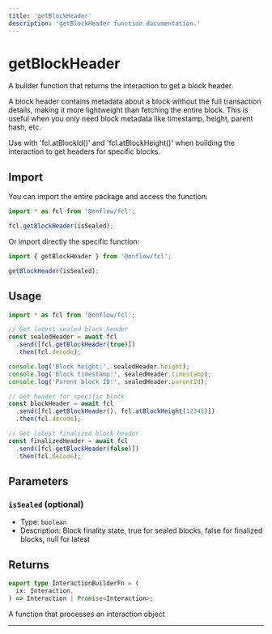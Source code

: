 ```yaml
---
title: 'getBlockHeader'
description: 'getBlockHeader function documentation.'
---
```


<!-- THIS DOCUMENT IS AUTO-GENERATED FROM [onflow/fcl/../sdk/src/build/cadence/build-get-block-header.ts](https://github.com/onflow/fcl-js/tree/master/packages/fcl/../sdk/src/build/cadence/build-get-block-header.ts). DO NOT EDIT MANUALLY -->

# getBlockHeader

A builder function that returns the interaction to get a block header.

A block header contains metadata about a block without the full transaction details, making it more
lightweight than fetching the entire block. This is useful when you only need block metadata like
timestamp, height, parent hash, etc.

Use with 'fcl.atBlockId()' and 'fcl.atBlockHeight()' when building the interaction to get headers for specific blocks.

## Import

You can import the entire package and access the function:

```typescript
import * as fcl from '@onflow/fcl';

fcl.getBlockHeader(isSealed);
```

Or import directly the specific function:

```typescript
import { getBlockHeader } from '@onflow/fcl';

getBlockHeader(isSealed);
```

## Usage

```typescript
import * as fcl from '@onflow/fcl';

// Get latest sealed block header
const sealedHeader = await fcl
  .send([fcl.getBlockHeader(true)])
  .then(fcl.decode);

console.log('Block height:', sealedHeader.height);
console.log('Block timestamp:', sealedHeader.timestamp);
console.log('Parent block ID:', sealedHeader.parentId);

// Get header for specific block
const blockHeader = await fcl
  .send([fcl.getBlockHeader(), fcl.atBlockHeight(12345)])
  .then(fcl.decode);

// Get latest finalized block header
const finalizedHeader = await fcl
  .send([fcl.getBlockHeader(false)])
  .then(fcl.decode);
```

## Parameters

### `isSealed` (optional)

- Type: `boolean`
- Description: Block finality state, true for sealed blocks, false for finalized blocks, null for latest

## Returns

```typescript
export type InteractionBuilderFn = (
  ix: Interaction,
) => Interaction | Promise<Interaction>;
```

A function that processes an interaction object

---
